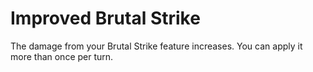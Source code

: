 # Improved Brutal Strike

The damage from your Brutal Strike feature increases. You can apply it more than once per turn.